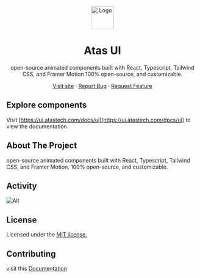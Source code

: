 <div align="center">
  <a href="https://github.com/atastech/atas-ui">

 <img src="https://avatars.githubusercontent.com/u/168239101?v=4" alt="Logo" width="60" height="60">

  </a>
  <h1 align="center">Atas UI</h1>
  <p align="center">
   open-source animated components built with React, Typescript, Tailwind CSS, and Framer Motion
100% open-source, and customizable.
  </p>
  <p>
    
   <a href="https://ui.atastech.com/">Visit site</a>
    ·
    <a href="https://github.com/atastech/atas-ui/issues">Report Bug</a>
    ·
    <a href="https://github.com/atastech/atas-ui/issues">Request Feature</a>
  </p>

</div>

<!-- ABOUT THE PROJECT -->

## Explore components

Visit [https://ui.atastech.com/docs/ui](https://ui.atastech.com/dpcs/ui) to view the documentation.

## About The Project

open-source animated components built with React, Typescript, Tailwind CSS, and Framer Motion.
100% open-source, and customizable.

## Activity

![Alt](https://repobeats.axiom.co/api/embed/9c8cf311af72e94744c0f56fdef123bc44e52fb2.svg "Repobeats analytics image")

## License

Licensed under the [MIT license.](https://github.com/atastech/atas-ui/blob/main/LICENSE)

## Contributing

visit this [Documentation](https://github.com/atastech/atas-ui/blob/main/CONTRIBUTING.md)
